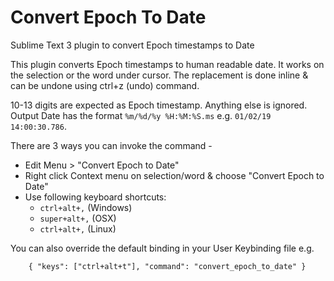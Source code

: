 # Convert Epoch To Date
Sublime Text 3 plugin to convert Epoch timestamps to Date

This plugin converts Epoch timestamps to human readable date. It works on the selection or the word under cursor. The replacement is done inline & can be undone using ctrl+z (undo) command.

10-13 digits are expected as Epoch timestamp. Anything else is ignored. Output Date has the format `%m/%d/%y %H:%M:%S.ms` e.g.
`01/02/19 14:00:30.786`.

There are 3 ways you can invoke the command -

* Edit Menu > "Convert Epoch to Date"
* Right click Context menu on selection/word & choose "Convert Epoch to Date"
* Use following keyboard shortcuts:
  * `ctrl+alt+,` (Windows)
  * `super+alt+,` (OSX)
  * `ctrl+alt+,` (Linux)
  
You can also override the default binding in your User Keybinding file e.g.

`    { "keys": ["ctrl+alt+t"], "command": "convert_epoch_to_date" }`

